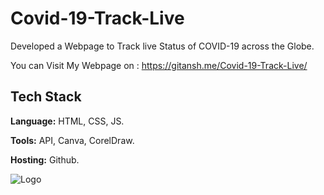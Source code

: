 # Covid-19-Track-Live

Developed a Webpage to Track live Status of COVID-19 across the Globe.

You can Visit My Webpage on : https://gitansh.me/Covid-19-Track-Live/


## Tech Stack

**Language:** HTML, CSS, JS.

**Tools:** API, Canva, CorelDraw.

**Hosting:** Github.


![Logo](https://www.ge.com/news/sites/default/files/inline-images/GettyImages-511458702-e1503541950787.jpg)

